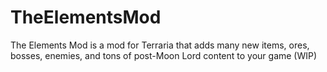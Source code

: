 # TheElementsMod
The Elements Mod is a mod for Terraria that adds many new items, ores, bosses, enemies, and tons of post-Moon Lord content to your game (WIP)

